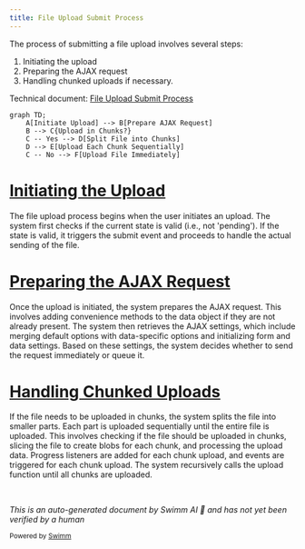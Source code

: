 ```yaml
---
title: File Upload Submit Process
---
```

The process of submitting a file upload involves several steps:

1. Initiating the upload
2. Preparing the AJAX request
3. Handling chunked uploads if necessary.

Technical document: <SwmLink doc-title="File Upload Submit Process">[File Upload Submit Process](/.swm/file-upload-submit-process.rydghdxa.sw.md)</SwmLink>

```mermaid
graph TD;
    A[Initiate Upload] --> B[Prepare AJAX Request]
    B --> C{Upload in Chunks?}
    C -- Yes --> D[Split File into Chunks]
    D --> E[Upload Each Chunk Sequentially]
    C -- No --> F[Upload File Immediately]
```

# [Initiating the Upload](https://app.swimm.io/repos/Z2l0aHViJTNBJTNBQnJvYWRsZWFmQ29tbWVyY2UtZGVtby1uZXclM0ElM0FTd2ltbS1EZW1v/docs/rydghdxa#submit-function)

The file upload process begins when the user initiates an upload. The system first checks if the current state is valid (i.e., not 'pending'). If the state is valid, it triggers the submit event and proceeds to handle the actual sending of the file.

# [Preparing the AJAX Request](https://app.swimm.io/repos/Z2l0aHViJTNBJTNBQnJvYWRsZWFmQ29tbWVyY2UtZGVtby1uZXclM0ElM0FTd2ltbS1EZW1v/docs/rydghdxa#_onsend-function)

Once the upload is initiated, the system prepares the AJAX request. This involves adding convenience methods to the data object if they are not already present. The system then retrieves the AJAX settings, which include merging default options with data-specific options and initializing form and data settings. Based on these settings, the system decides whether to send the request immediately or queue it.

# [Handling Chunked Uploads](https://app.swimm.io/repos/Z2l0aHViJTNBJTNBQnJvYWRsZWFmQ29tbWVyY2UtZGVtby1uZXclM0ElM0FTd2ltbS1EZW1v/docs/rydghdxa#_chunkedupload-function)

If the file needs to be uploaded in chunks, the system splits the file into smaller parts. Each part is uploaded sequentially until the entire file is uploaded. This involves checking if the file should be uploaded in chunks, slicing the file to create blobs for each chunk, and processing the upload data. Progress listeners are added for each chunk upload, and events are triggered for each chunk upload. The system recursively calls the upload function until all chunks are uploaded.

&nbsp;

*This is an auto-generated document by Swimm AI 🌊 and has not yet been verified by a human*

<SwmMeta version="3.0.0" repo-id="Z2l0aHViJTNBJTNBQnJvYWRsZWFmQ29tbWVyY2UtZGVtby1uZXclM0ElM0FTd2ltbS1EZW1v" repo-name="BroadleafCommerce-demo-new" doc-type="product-flows"><sup>Powered by [Swimm](/)</sup></SwmMeta>
